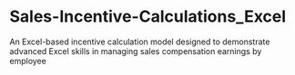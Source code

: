 # Sales-Incentive-Calculations_Excel
An Excel-based incentive calculation model designed to demonstrate advanced Excel skills in managing sales compensation earnings by employee
